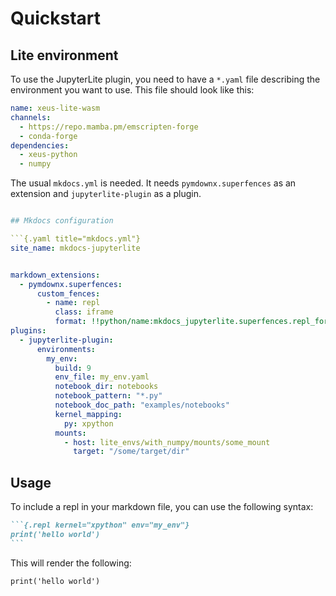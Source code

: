 # Quickstart

## Lite environment
To use the JupyterLite plugin, you need to have a `*.yaml` file
describing the environment you want to use. This file should look like this:

```{.yaml title="my_env.yaml"}
name: xeus-lite-wasm
channels:
  - https://repo.mamba.pm/emscripten-forge
  - conda-forge
dependencies:
  - xeus-python
  - numpy
```
The usual `mkdocs.yml` is needed. It needs `pymdownx.superfences` as an extension and `jupyterlite-plugin` as a plugin.

```{.yaml title="mkdocs.yml"}

## Mkdocs configuration

```{.yaml title="mkdocs.yml"}
site_name: mkdocs-jupyterlite


markdown_extensions:
  - pymdownx.superfences:
      custom_fences:
        - name: repl
          class: iframe
          format: !!python/name:mkdocs_jupyterlite.superfences.repl_formater
plugins:
  - jupyterlite-plugin:
      environments:
        my_env:
          build: 9
          env_file: my_env.yaml
          notebook_dir: notebooks
          notebook_pattern: "*.py"
          notebook_doc_path: "examples/notebooks"
          kernel_mapping:
            py: xpython
          mounts:
            - host: lite_envs/with_numpy/mounts/some_mount
              target: "/some/target/dir"
```

## Usage

To include a repl in your markdown file, you can use the following syntax:


````{.md option="Repl"}
```{.repl kernel="xpython" env="my_env"}
print('hello world')
```
````

This will render the following:

```{.repl kernel="xpython" env="my_env"}
print('hello world')
```


